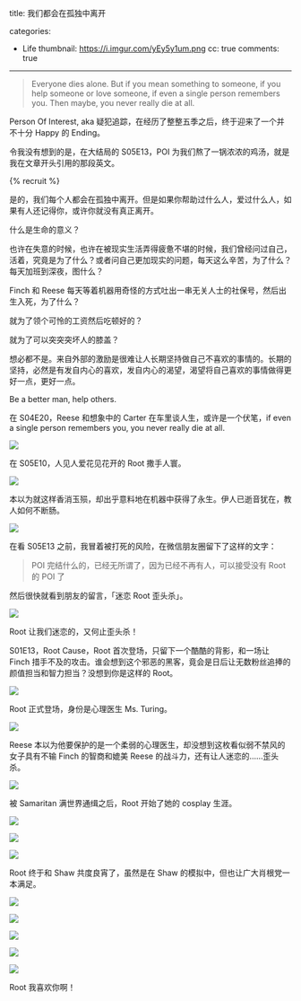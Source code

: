 title: 我们都会在孤独中离开

categories:
  - Life
thumbnail: https://i.imgur.com/yEy5y1um.png
cc: true
comments: true
---

> Everyone dies alone.  But if you mean something to someone, if you help someone or love someone, if even a single person remembers you. Then maybe, you never really die at all.

Person Of Interest, aka 疑犯追踪，在经历了整整五季之后，终于迎来了一个并不十分 Happy 的 Ending。

令我没有想到的是，在大结局的 S05E13，POI 为我们熬了一锅浓浓的鸡汤，就是我在文章开头引用的那段英文。

<!-- more --><!-- indicate-the-source -->

{% recruit %}

是的，我们每个人都会在孤独中离开。但是如果你帮助过什么人，爱过什么人，如果有人还记得你，或许你就没有真正离开。

什么是生命的意义？

也许在失意的时候，也许在被现实生活弄得疲惫不堪的时候，我们曾经问过自己，活着，究竟是为了什么？或者问自己更加现实的问题，每天这么辛苦，为了什么？每天加班到深夜，图什么？

Finch 和 Reese 每天等着机器用奇怪的方式吐出一串无关人士的社保号，然后出生入死，为了什么？ 

就为了领个可怜的工资然后吃顿好的？

就为了可以突突突坏人的膝盖？

想必都不是。来自外部的激励是很难让人长期坚持做自己不喜欢的事情的。长期的坚持，必然是有发自内心的喜欢，发自内心的渴望，渴望将自己喜欢的事情做得更好一点，更好一点。

Be a better man, help others.

在 S04E20，Reese 和想象中的 Carter 在车里谈人生，或许是一个伏笔，if even a single person remembers you, you never really die at all.

![](https://i.imgur.com/UYxRIhk.png)

在 S05E10，人见人爱花见花开的 Root 撒手人寰。

![](https://i.imgur.com/TcS5Ke4.png)

本以为就这样香消玉殒，却出乎意料地在机器中获得了永生。伊人已逝音犹在，教人如何不断肠。

![](https://i.imgur.com/M8XgH7k.png)

在看 S05E13 之前，我冒着被打死的风险，在微信朋友圈留下了这样的文字：

> POI 完结什么的，已经无所谓了，因为已经不再有人，可以接受没有 Root 的 POI 了

然后很快就看到朋友的留言，「迷恋 Root 歪头杀」。

![](https://i.imgur.com/hsZor0t.png)

Root 让我们迷恋的，又何止歪头杀！

S01E13，Root Cause，Root 首次登场，只留下一个酷酷的背影，和一场让 Finch 措手不及的攻击。谁会想到这个邪恶的黑客，竟会是日后让无数粉丝追捧的颜值担当和智力担当？没想到你是这样的 Root。

![](https://i.imgur.com/t1vavSA.png)

Root 正式登场，身份是心理医生 Ms. Turing。

![](https://i.imgur.com/BS8Xln5.png)

Reese 本以为他要保护的是一个柔弱的心理医生，却没想到这枚看似弱不禁风的女子具有不输 Finch 的智商和媲美 Reese 的战斗力，还有让人迷恋的……歪头杀。

![](https://i.imgur.com/1UmndsZ.png)

被 Samaritan 满世界通缉之后，Root 开始了她的 cosplay 生涯。

![](https://i.imgur.com/2bKDSjg.png)

![](https://i.imgur.com/FzI1amF.png)

![](https://i.imgur.com/a5ntlT5.png)

Root 终于和 Shaw 共度良宵了，虽然是在 Shaw 的模拟中，但也让广大肖根党一本满足。

![](https://i.imgur.com/jkGPfxu.png)

![](https://i.imgur.com/BqEjGKP.png)

![](https://i.imgur.com/3Ww3Jns.png)

![](https://i.imgur.com/6c3RykE.png)

![](https://i.imgur.com/nGyg7Ci.png)

Root 我喜欢你啊！
